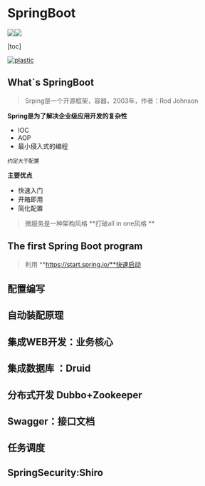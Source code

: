 # SpringBoot 

![](https://gitee.com/zbsilent/imag/raw/master/root/github.svg)[![](https://img.shields.io/badge/SpringBoot-zbsilent-brightgreen)](Https://github.com/zbsilent)

[toc]

[![plastic](https://shields.io/badge/style-plastic-green?logo=appveyor&style=plastic)]()

## What`s SpringBoot



> Srping是一个开源框架，容器，2003年，作者：Rod Johnson

**Spring是为了解决企业级应用开发的复杂性**

- IOC
- AOP
- 最小侵入式的编程

`约定大于配置` 



**主要优点**

* 快速入门
* 开箱即用
* 简化配置



> 微服务是一种架构风格 **打破all in one风格 ** 



## The first Spring Boot program



> 利用 **https://start.spring.io/**快速启动









## 配置编写

## 自动装配原理

## 集成WEB开发：业务核心

## 集成数据库 ：Druid

## 分布式开发 Dubbo+Zookeeper

## Swagger：接口文档

## 任务调度

## SpringSecurity:Shiro



